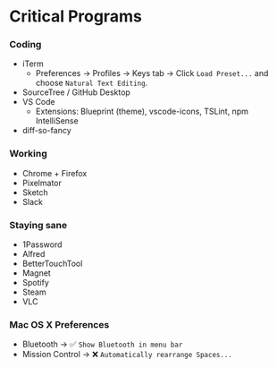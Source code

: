 # Critical Programs

### Coding
- iTerm
   - Preferences → Profiles → Keys tab → Click `Load Preset...` and choose `Natural Text Editing`.
- SourceTree / GitHub Desktop
- VS Code
   - Extensions: Blueprint (theme), vscode-icons, TSLint, npm IntelliSense 
- diff-so-fancy

### Working
- Chrome + Firefox
- Pixelmator
- Sketch
- Slack

### Staying sane
- 1Password
- Alfred
- BetterTouchTool
- Magnet
- Spotify
- Steam
- VLC

### Mac OS X Preferences
- Bluetooth → ✅ `Show Bluetooth in menu bar`
- Mission Control → :x: `Automatically rearrange Spaces...`
